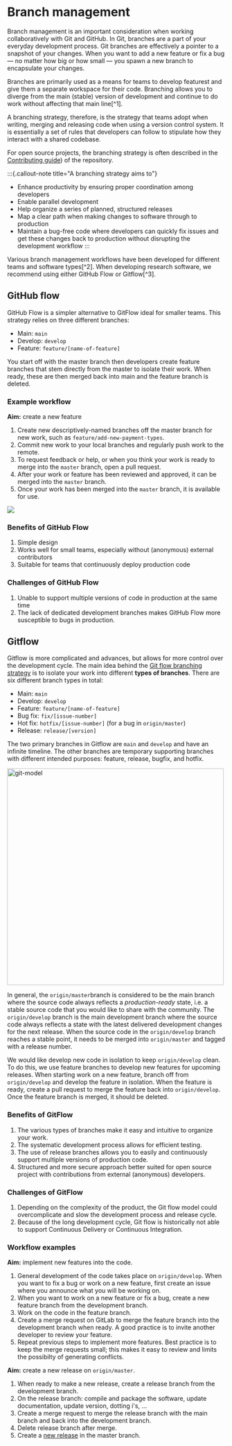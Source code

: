 <!-- ---
section: software
title: Branch management
author_1: Maurits Kok
author_2: 
--- -->

# Branch management

Branch management is an important consideration when working collaboratively with Git and GitHub. In Git, branches are a part of your everyday development process. Git branches are effectively a pointer to a snapshot of your changes. When you want to add a new feature or fix a bug — no matter how big or how small — you spawn a new branch to encapsulate your changes.

Branches are primarily used as a means for teams to develop featurest and give them a separate workspace for their code. Branching allows you to diverge from the main (stable) version of development and continue to do work without affecting that main line[^1]. 

A branching strategy, therefore, is the strategy that teams adopt when writing, merging and releasing code when using a version control system. It is essentially a set of rules that developers can follow to stipulate how they interact with a shared codebase.

For open source projects, the branching strategy is often described in the [Contributing guide](../../../CONTRIBUTING.md)) of the repository.

:::{.callout-note title="A branching strategy aims to"}

- Enhance productivity by ensuring proper coordination among developers
- Enable parallel development
- Help organize a series of planned, structured releases
- Map a clear path when making changes to software through to production
- Maintain a bug-free code where developers can quickly fix issues and get these changes back to production without disrupting the development workflow
:::

Various branch management workflows have been developed for different teams and software types[^2]. When developing research software, we recommend using either GitHub Flow or Gitflow[^3].

## GitHub flow
GitHub Flow is a simpler alternative to GitFlow ideal for smaller teams. This strategy relies on three different branches:

- Main: `main`
- Develop: `develop`
- Feature: `feature/[name-of-feature]`

You start off with the master branch then developers create feature branches that stem directly from the master to isolate their work. When ready, these are then merged back into main and the feature branch is deleted.

### Example workflow
**Aim:** create a new feature  

1. Create new descriptively-named branches off the master branch for new work, such as `feature/add-new-payment-types`.
2. Commit new work to your local branches and regularly push work to the remote.
3. To request feedback or help, or when you think your work is ready to merge into the `master` branch, open a pull request.
4. After your work or feature has been reviewed and approved, it can be merged into the `master` branch.
5. Once your work has been merged into the `master` branch, it is available for use.

![](../../img/github-flow-branching-model.jpeg)

### Benefits of GitHub Flow
1. Simple design
2. Works well for small teams, especially without (anonymous) external contributors
3. Suitable for teams that continuously deploy production code

### Challenges of GitHub Flow
1. Unable to support multiple versions of code in production at the same time
2. The lack of dedicated development branches makes GitHub Flow more susceptible to bugs in production.


## Gitflow

Gitflow is more complicated and advances, but allows for more control over the development cycle. The main idea behind the [Git flow branching strategy](https://www.gitkraken.com/learn/git/git-flow) is to isolate your work into different **types of branches**. There are six different branch types in total:

- Main: `main`
- Develop: `develop`
- Feature: `feature/[name-of-feature]`
- Bug fix: `fix/[issue-number]` 
- Hot fix: `hotfix/[issue-number]` (for a bug in `origin/master`)
- Release: `release/[version]`

The two primary branches in Gitflow are `main` and `develop` and have an infinite timeline. The other branches are temporary supporting branches with different intended purposes: feature, release, bugfix, and hotfix.

<img src="https://user-images.githubusercontent.com/15414938/110449882-f0639180-80c2-11eb-93a1-2688824c22cc.png" alt="git-model" width="500"/>

In general, the `origin/master`branch is considered to be the main branch where the source code always reflects a _production-ready_ state, i.e. a stable source code that you would like to share with the community. The `origin/develop` branch is the main development branch where the source code always reflects a state with the latest delivered development changes for the next release. When the source code in the `origin/develop` branch reaches a stable point, it needs to be merged into `origin/master` and tagged with a release number.

We would like develop new code in isolation to keep `origin/develop` clean. To do this, we use feature branches to develop new features for upcoming releases. When starting work on a new feature, branch off from `origin/develop` and develop the feature in isolation. When the feature is ready, create a pull request to merge the feature back into `origin/develop`. Once the feature branch is merged, it should be deleted.

### Benefits of GitFlow

1. The various types of branches make it easy and intuitive to organize your work.
1. The systematic development process allows for efficient testing.
1. The use of release branches allows you to easily and continuously support multiple versions of production code.
1. Structured and more secure approach better suited for open source project with contributions from external (anonymous) developers.

### Challenges of GitFlow

1. Depending on the complexity of the product, the Git flow model could overcomplicate and slow the development process and release cycle.
1. Because of the long development cycle, Git flow is historically not able to support Continuous Delivery or Continuous Integration.

### Workflow examples
**Aim:** implement new features into the code.

1. General development of the code takes place on `origin/develop`. When you want to fix a bug or work on a new feature, first create an issue where you announce what you will be working on.
1. When you want to work on a new feature or fix a bug, create a new feature branch from the development branch. 
1. Work on the code in the feature branch.
1. Create a merge request on GitLab to merge the feature branch into the development branch when ready. A good practice is to invite another developer to review your feature.
1. Repeat previous steps to implement more features. Best practice is to keep the merge requests small; this makes it easy to review and limits the possibilty of generating conflicts.

**Aim:** create a new release on `origin/master`.

1. When ready to make a new release, create a release branch from the development branch.
1. On the release branch: compile and package the software, update documentation, update version, dotting i's, ...
1. Create a merge request to merge the release branch with the main branch and back into the development branch. 
1. Delete release branch after merge.
1. Create a [new release](https://docs.gitlab.com/ee/user/project/releases/) in the master branch.

<!-- 
[^1]: https://www.atlassian.com/git/tutorials/using-branches   
[^2]: https://www.flagship.io/git-branching-strategies/ 
[^3]: https://nvie.com/posts/a-successful-git-branching-model/ -->